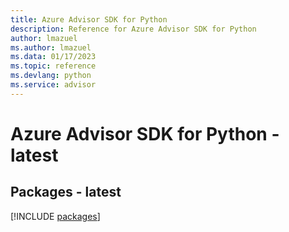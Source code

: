 ```yaml
---
title: Azure Advisor SDK for Python
description: Reference for Azure Advisor SDK for Python
author: lmazuel
ms.author: lmazuel
ms.data: 01/17/2023
ms.topic: reference
ms.devlang: python
ms.service: advisor
---
```

# Azure Advisor SDK for Python - latest
## Packages - latest
[!INCLUDE [packages](advisor-index.md)]